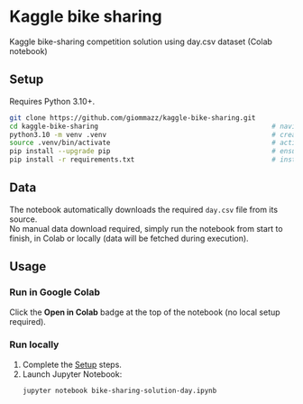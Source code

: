 # Kaggle bike sharing
Kaggle bike-sharing competition solution using day.csv dataset (Colab notebook)


## Setup
Requires Python 3.10+.
```bash
git clone https://github.com/giommazz/kaggle-bike-sharing.git
cd kaggle-bike-sharing                                           # navigate into project dir
python3.10 -m venv .venv                                         # create virtual environment '.venv' using Python 3.10
source .venv/bin/activate                                        # activate virtual environment
pip install --upgrade pip                                        # ensure pip is upgraded inside isolated environment
pip install -r requirements.txt                                  # install project dependencies from 'requirements.txt'
```

## Data
The notebook automatically downloads the required `day.csv` file from its source.  
No manual data download required, simply run the notebook from start to finish, in Colab or locally (data will be fetched during execution).

## Usage
### Run in Google Colab
Click the **Open in Colab** badge at the top of the notebook (no local setup required).
### Run locally
1. Complete the [Setup](#setup) steps.
2. Launch Jupyter Notebook:
   ```bash
   jupyter notebook bike-sharing-solution-day.ipynb
   ```
